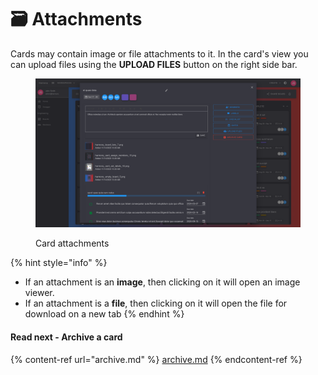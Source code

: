 # 🗃 Attachments

Cards may contain image or file attachments to it. In the card's view you can upload files using the **UPLOAD FILES** button on the right side bar.

<figure><img src="../../.gitbook/assets/card-attachments.png" alt=""><figcaption><p>Card attachments</p></figcaption></figure>

{% hint style="info" %}
* If an attachment is an **image**, then clicking on it will open an image viewer.
* If an attachment is a **file**, then clicking on it will open the file for download on a new tab
{% endhint %}

#### Read next - Archive a card

{% content-ref url="archive.md" %}
[archive.md](archive.md)
{% endcontent-ref %}
